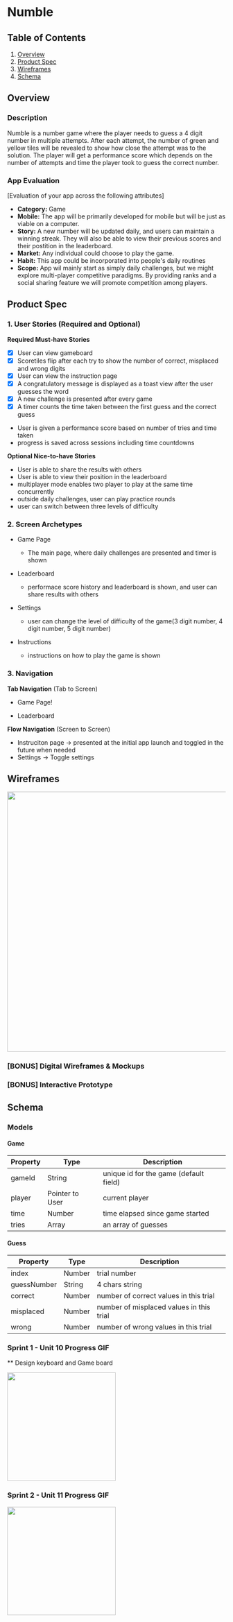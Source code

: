 # Numble

## Table of Contents
1. [Overview](#Overview)
1. [Product Spec](#Product-Spec)
1. [Wireframes](#Wireframes)
2. [Schema](#Schema)

## Overview
### Description
Numble is a number game where the player needs to guess a 4 digit number in multiple attempts. After each attempt, the number of green and yellow tiles will be revealed to show how close the attempt was to the solution. The player will get a performance score which depends on the number of attempts and time the player took to guess the correct number.

### App Evaluation
[Evaluation of your app across the following attributes]
- **Category:** Game
- **Mobile:** The app will be primarily developed for mobile but will be just as viable on a computer.
- **Story:** A new number will be updated daily, and users can maintain a winning streak. They will also be able to view their previous scores and their postition in the leaderboard.
- **Market:** Any individual could choose to play the game.
- **Habit:** This app could be incorporated into people's daily routines
- **Scope:** App wil mainly start as simply daily challenges, but we might explore multi-player competitive paradigms. By providing ranks and a social sharing feature we will promote competition among players.

## Product Spec

### 1. User Stories (Required and Optional)

**Required Must-have Stories**

- [x] User can view gameboard 
- [x] Scoretiles flip after each try to show the number of correct, misplaced and wrong digits
- [x] User can view the instruction page
- [x] A congratulatory message is displayed as a toast view after the user guesses the word 
- [x] A new challenge is presented after every game
- [x] A timer counts the time taken between the first guess and the correct guess
* User is given a performance score based on number of tries and time taken
* progress is saved across sessions including time countdowns

**Optional Nice-to-have Stories**

* User is able to share the results with others
* User is able to view their position in the leaderboard 
* multiplayer mode enables two player to play at the same time concurrently
* outside daily challenges, user can play practice rounds
* user can switch between three levels of difficulty

### 2. Screen Archetypes

* Game Page
   * The main page, where daily challenges are presented and timer is shown
 
* Leaderboard
   * performace score history and leaderboard is shown, and user can share results with others

* Settings
   * user can change the level of difficulty of the game(3 digit number, 4 digit number, 5 digit number)

* Instructions
   * instructions on how to play the game is shown

### 3. Navigation

**Tab Navigation** (Tab to Screen)

* Game Page!

* Leaderboard

**Flow Navigation** (Screen to Screen)

* Instruciton page -> presented at the initial app launch and toggled in the future when needed
* Settings -> Toggle settings
 

## Wireframes
<img src="https://user-images.githubusercontent.com/71288177/163115890-77ebc176-4bf6-49a5-bc1e-b045c18f73a4.jpeg" width=600>

### [BONUS] Digital Wireframes & Mockups

### [BONUS] Interactive Prototype

## Schema 

### Models

#### Game

   | Property      | Type     | Description |
   | ------------- | -------- | ------------|
   | gameId        | String   | unique id for the game (default field) |
   | player        | Pointer to User| current player |
   | time          | Number   | time elapsed since game started|
   | tries         | Array    | an array of guesses|
   
#### Guess

   | Property      | Type     | Description |
   | ------------- | -------- | ------------|
   | index         | Number   | trial number |
   | guessNumber   | String   | 4 chars string |
   | correct       | Number   | number of correct values in this trial|
   | misplaced     | Number   | number of misplaced values in this trial|
   | wrong         | Number   | number of wrong values in this trial|
   
   
   ### Sprint 1 - Unit 10 Progress GIF
   
   ** Design keyboard and Game board
   
   <img src="https://media.giphy.com/media/KlG14bi9kPzbGBn2jd/giphy.gif" width=250 ><br>
   
   ### Sprint 2 - Unit 11 Progress GIF
   
   
   <img src="https://media.tenor.com/images/139f74fdc2ed59214205df2d60147831/tenor.gif" width=250 ><br>
   
